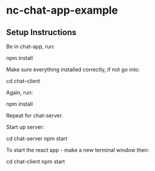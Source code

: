 # nc-chat-app-example

## Setup Instructions

Be in chat-app, run:

npm install

Make sure everything installed correctly, if not go into:

cd chat-client

Again, run:

npm install

Repeat for chat-server.

Start up server:

cd chat-server
npm start

To start the react app - make a new terminal window then:

cd chat-client
npm start
